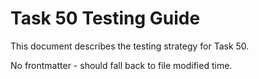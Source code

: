 # Task 50 Testing Guide

This document describes the testing strategy for Task 50.

No frontmatter - should fall back to file modified time.
